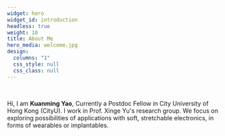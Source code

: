 ```yaml
---
widget: hero
widget_id: introduction
headless: true
weight: 10
title: About Me
hero_media: welcome.jpg
design:
  columns: "1"
  css_style: null
  css_class: null
---
```

<br>

H﻿i, I am **Kuanming Yao**, Currently a Postdoc Fellow in City University of Hong Kong (CityU). I work in Prof. Xinge Yu's research group. We focus on exploring possibilities of applications with soft, stretchable electronics, in forms of wearables or implantables.